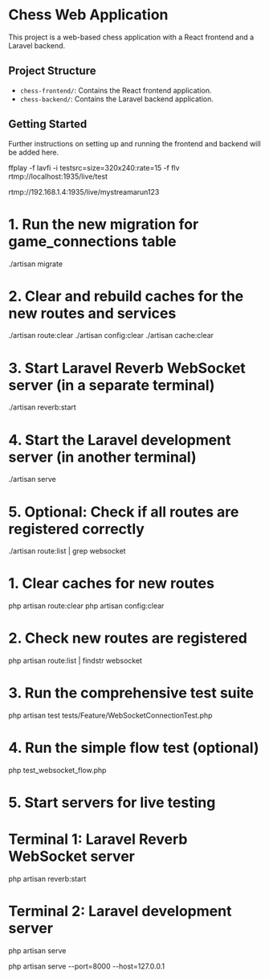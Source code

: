 # Chess Web Application

This project is a web-based chess application with a React frontend and a Laravel backend.

## Project Structure

- `chess-frontend/`: Contains the React frontend application.
- `chess-backend/`: Contains the Laravel backend application.

## Getting Started

Further instructions on setting up and running the frontend and backend will be added here.

ffplay -f lavfi -i testsrc=size=320x240:rate=15 -f flv rtmp://localhost:1935/live/test

rtmp://192.168.1.4:1935/live/mystreamarun123

 # 1. Run the new migration for game_connections table
  ./artisan migrate

  # 2. Clear and rebuild caches for the new routes and services
  ./artisan route:clear
  ./artisan config:clear
  ./artisan cache:clear

  # 3. Start Laravel Reverb WebSocket server (in a separate terminal)
  ./artisan reverb:start

  # 4. Start the Laravel development server (in another terminal)
  ./artisan serve

  # 5. Optional: Check if all routes are registered correctly
  ./artisan route:list | grep websocket

 # 1. Clear caches for new routes
  php artisan route:clear
  php artisan config:clear

  # 2. Check new routes are registered
  php artisan route:list | findstr websocket

  # 3. Run the comprehensive test suite
  php artisan test tests/Feature/WebSocketConnectionTest.php

  # 4. Run the simple flow test (optional)
  php test_websocket_flow.php

  # 5. Start servers for live testing
  # Terminal 1: Laravel Reverb WebSocket server
  php artisan reverb:start

  # Terminal 2: Laravel development server
  php artisan serve

  php artisan serve --port=8000 --host=127.0.0.1


